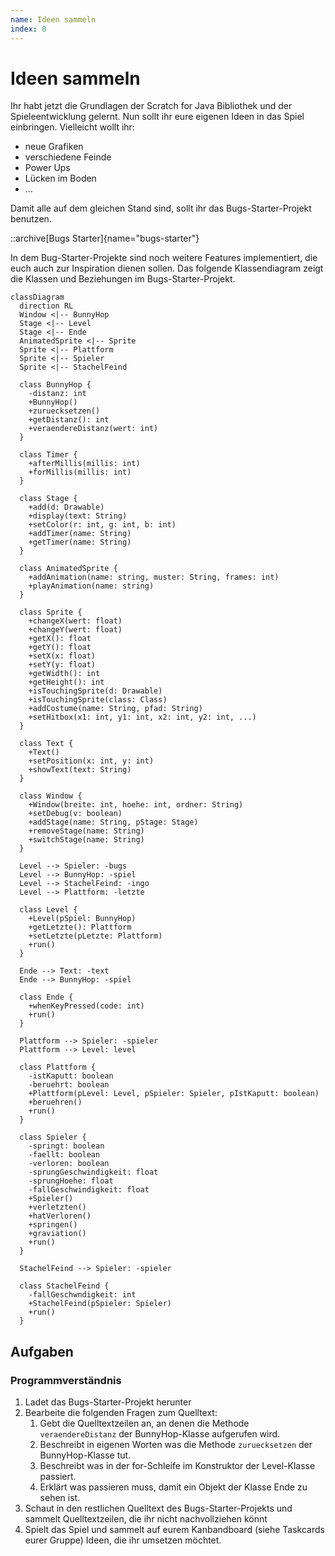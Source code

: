 ```yaml
---
name: Ideen sammeln
index: 0
---
```


# Ideen sammeln

Ihr habt jetzt die Grundlagen der Scratch for Java Bibliothek und der Spieleentwicklung gelernt. Nun sollt ihr eure eigenen Ideen in das Spiel einbringen. Vielleicht wollt ihr:

- neue Grafiken
- verschiedene Feinde
- Power Ups
- Lücken im Boden
- ...

Damit alle auf dem gleichen Stand sind, sollt ihr das Bugs-Starter-Projekt benutzen.

::archive[Bugs Starter]{name="bugs-starter"}

In dem Bug-Starter-Projekte sind noch weitere Features implementiert, die euch auch zur Inspiration dienen sollen. Das folgende Klassendiagram zeigt die Klassen und Beziehungen im Bugs-Starter-Projekt.

```mermaid
classDiagram 
  direction RL
  Window <|-- BunnyHop
  Stage <|-- Level
  Stage <|-- Ende
  AnimatedSprite <|-- Sprite
  Sprite <|-- Plattform
  Sprite <|-- Spieler
  Sprite <|-- StachelFeind
  
  class BunnyHop {
    -distanz: int
    +BunnyHop()
    +zuruecksetzen()
    +getDistanz(): int
    +veraendereDistanz(wert: int)
  }
  
  class Timer {
    +afterMillis(millis: int)
    +forMillis(millis: int)
  }
  
  class Stage {
    +add(d: Drawable)
    +display(text: String)
    +setColor(r: int, g: int, b: int)
    +addTimer(name: String)
    +getTimer(name: String)
  }
  
  class AnimatedSprite {
    +addAnimation(name: string, muster: String, frames: int)
    +playAnimation(name: string)
  }
  
  class Sprite {
    +changeX(wert: float)
    +changeY(wert: float)
    +getX(): float
    +getY(): float
    +setX(x: float)
    +setY(y: float)
    +getWidth(): int
    +getHeight(): int
    +isTouchingSprite(d: Drawable)
    +isTouchingSprite(class: Class)
    +addCostume(name: String, pfad: String)
    +setHitbox(x1: int, y1: int, x2: int, y2: int, ...)
  }
  
  class Text {
    +Text()
    +setPosition(x: int, y: int)
    +showText(text: String)
  }
  
  class Window {
    +Window(breite: int, hoehe: int, ordner: String)
    +setDebug(v: boolean)
    +addStage(name: String, pStage: Stage)
    +removeStage(name: String)
    +switchStage(name: String)
  }
  
  Level --> Spieler: -bugs
  Level --> BunnyHop: -spiel
  Level --> StachelFeind: -ingo
  Level --> Plattform: -letzte
  
  class Level {
    +Level(pSpiel: BunnyHop)
    +getLetzte(): Plattform
    +setLetzte(pLetzte: Plattform)
    +run()
  }
  
  Ende --> Text: -text
  Ende --> BunnyHop: -spiel
  
  class Ende {
    +whenKeyPressed(code: int)
    +run()
  }
  
  Plattform --> Spieler: -spieler
  Plattform --> Level: level
  
  class Plattform {
    -istKaputt: boolean
    -beruehrt: boolean
    +Plattform(pLevel: Level, pSpieler: Spieler, pIstKaputt: boolean)
    +beruehren()
    +run()
  }
  
  class Spieler {
    -springt: boolean
    -faellt: boolean
    -verloren: boolean
    -sprungGeschwindigkeit: float
    -sprungHoehe: float
    -fallGeschwindigkeit: float
    +Spieler()
    +verletzten()
    +hatVerloren()
    +springen()
    +graviation()
    +run()
  }
  
  StachelFeind --> Spieler: -spieler
  
  class StachelFeind {
    -fallGeschwndigkeit: int
    +StachelFeind(pSpieler: Spieler)
    +run()
  }
```

## Aufgaben

### Programmverständnis

1. Ladet das Bugs-Starter-Projekt herunter
2. Bearbeite die folgenden Fragen zum Quelltext:
    1. Gebt die Quelltextzeilen an, an denen die Methode `veraendereDistanz` der BunnyHop-Klasse aufgerufen wird.
    2. Beschreibt in eigenen Worten was die Methode `zuruecksetzen` der BunnyHop-Klasse tut.
    3. Beschreibt was in der for-Schleife im Konstruktor der Level-Klasse passiert. 
    4. Erklärt was passieren muss, damit ein Objekt der Klasse Ende zu sehen ist.
3. Schaut in den restlichen Quelltext des Bugs-Starter-Projekts und sammelt Quelltextzeilen, die ihr nicht nachvollziehen könnt
4. Spielt das Spiel und sammelt auf eurem Kanbandboard (siehe Taskcards eurer Gruppe) Ideen, die ihr umsetzen möchtet.
